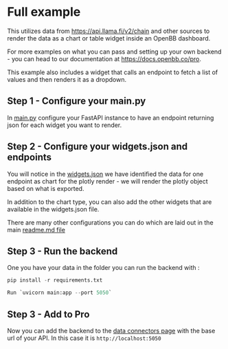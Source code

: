 # Full example

This utilizes data from <https://api.llama.fi/v2/chain> and other sources to render the data as a chart or table widget inside an OpenBB dashboard.

For more examples on what you can pass and setting up your own backend - you can head to our documentation at <https://docs.openbb.co/pro>.

This example also includes a widget that calls an endpoint to fetch a list of values and then renders it as a dropdown.

## Step 1 - Configure your main.py

In [main.py](/full_example/main.py) configure your FastAPI instance to have an endpoint returning json for each widget you want to render.

## Step 2 - Configure your widgets.json and endpoints

You will notice in the [widgets.json](/full_example/widgets.json) we have identified the data for one endpoint as chart for the plotly render - we will render the plotly object based on what is exported.

In addition to the chart type, you can also add the other widgets that are available in the widgets.json file.

There are many other configurations you can do which are laid out in the main [readme.md file](/README.md)

## Step 3 - Run the backend

One you have your data in the folder you can run the backend with :

```python
pip install -r requirements.txt
```

```python
Run `uvicorn main:app --port 5050`
```

## Step 3 - Add to Pro

Now you can add the backend to the [data connectors page](https://pro.openbb.co/app/data-connectors) with the base url of your API. In this case it is `http://localhost:5050`
